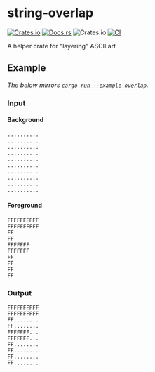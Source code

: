 # string-overlap

[![Crates.io](https://img.shields.io/crates/v/string-overlap)](https://crates.io/crates/string-overlap)
[![Docs.rs](https://docs.rs/string-overlap/badge.svg)](https://docs.rs/string-overlap)
![Crates.io](https://img.shields.io/crates/d/string-overlap)
[![CI](https://github.com/spenserblack/string-overlap-rs/actions/workflows/ci.yml/badge.svg)](https://github.com/spenserblack/string-overlap-rs/actions/workflows/ci.yml)

A helper crate for "layering" ASCII art

## Example

*The below mirrors [`cargo run --example overlap`](https://github.com/spenserblack/string-overlap-rs/blob/master/examples/overlap.rs).*

### Input

#### Background

```text
..........
..........
..........
..........
..........
..........
..........
..........
..........
..........
```

#### Foreground

```text
FFFFFFFFFF
FFFFFFFFFF
FF
FF
FFFFFFF
FFFFFFF
FF
FF
FF
FF
```

### Output

```text
FFFFFFFFFF
FFFFFFFFFF
FF........
FF........
FFFFFFF...
FFFFFFF...
FF........
FF........
FF........
FF........
```
